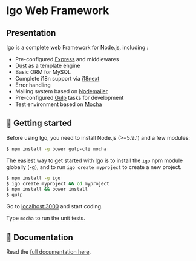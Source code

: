 # Igo Web Framework

## Presentation

Igo is a complete web Framework for Node.js, including :
- Pre-configured [Express](http://expressjs.com/) and middlewares
- [Dust](http://www.dustjs.com/) as a template engine
- Basic ORM for MySQL
- Complete i18n support via [i18next](http://i18next.com/)
- Error handling
- Mailing system based on [Nodemailer](https://github.com/nodemailer/nodemailer)
- Pre-configured [Gulp](http://gulpjs.com/) tasks for development
- Test environment based on [Mocha](https://mochajs.org/)

## 🚀 Getting started

Before using Igo, you need to install Node.js (>=5.9.1) and a few modules:
```sh
$ npm install -g bower gulp-cli mocha
```

The easiest way to get started with Igo is to install the `igo` npm module globally (-g), and to run `igo create myproject` to create a new project.

```sh
$ npm install -g igo
$ igo create myproject && cd myproject
$ npm install && bower install
$ gulp
```

Go to [localhost:3000](http://localhost:3000) and start coding.

Type ```mocha``` to run the unit tests.

## 📖 Documentation
Read the [full documentation here](/docs/README.md).
